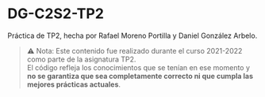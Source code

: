 # DG-C2S2-TP2
Práctica de TP2, hecha por Rafael Moreno Portilla y Daniel González Arbelo.
> ⚠️ Nota: Este contenido fue realizado durante el curso 2021-2022 como parte de la asignatura TP2.  
> El código refleja los conocimientos que se tenían en ese momento y **no se garantiza que sea completamente correcto ni que cumpla las mejores prácticas actuales**.
